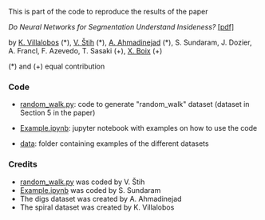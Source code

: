 This is part of the code to reproduce the results of the paper 

*Do Neural Networks for Segmentation Understand Insideness?* [\[pdf\]](https://cbmm.mit.edu/sites/default/files/publications/CBMM-Memo-105v2.pdf)

by [K. Villalobos](https://github.com/kimvc7) (\*), [V. Štih](https://github.com/vilim) (\*), [A. Ahmadinejad](https://github.com/Amiineh) (\*), S. Sundaram, J. Dozier, A. Francl, F. Azevedo, T. Sasaki (+), [X. Boix](http://web.mit.edu/xboix/www/index.html) (+)

(*) and (+) equal contribution 


### Code

* [random_walk.py](https://github.com/xboix/insideness_data/blob/master/random_walk.py): code to generate "random_walk" dataset (dataset in Section 5 in the paper)

* [Example.ipynb](https://github.com/xboix/insideness_data/blob/master/Example.ipynb): jupyter notebook with examples on how to use the code

* [data](https://github.com/xboix/insideness_data/tree/master/data): folder containing examples of the different datasets

### Credits

* [random_walk.py](https://github.com/xboix/insideness_data/blob/master/random_walk.py) was coded by V. Štih
* [Example.ipynb](https://github.com/xboix/insideness_data/blob/master/Example.ipynb) was coded by S. Sundaram
* The digs dataset was created by A. Ahmadinejad 
* The spiral dataset was created by K. Villalobos
